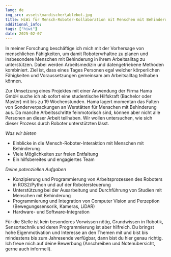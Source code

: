 ```yaml
---
lang: de
img_src: assets\mandischer\ablebot.jpg
title: HiWi für Mensch-Roboter-Kollaboration mit Menschen mit Behinderung
additional_info: 
tags: ["hiwi"]
date: 2025-02-07
---
```


In meiner Forschung beschäftige ich mich mit der Vorhersage von menschlichen Fähigkeiten, um damit Robotervrhaltne zu planen und insbesondere Menschen mit Behinderung in ihrem Arbeitsalltag zu unterstützen. Dabei werden Arbeitsmedizin und datengetriebene Methoden kombiniert. Ziel ist, dass eines Tages Personen egal welcher körperlichen Fähigkeiten und Voraussetzungen gemeinsam am Arbeitsalltag teilhaben können.

Zur Umsetzung eines Projektes mit einer Anwendung der Firma Hama GmbH suche ich ab sofort eine studentische Hilfskraft (Bachelor oder Master) mit bis zu 19 Wochenstunden. Hama lagert momentan das Falten von Sonderverpackungen an Werstätten für Menschen mit Behinderung aus. Da manche Arbeitsschritte feinmotorisch sind, können aber nicht alle Personen an dieser Arbeit teilhaben. Wir wollen untersuchen, wie sich dieser Prozess durch Roboter unterstützten lässt.

*Was wir bieten*
- Einblicke in die Mensch-Roboter-Interaktion mit Menschen mit Behinderung
- Viele Möglichkeiten zur freien Entfaltung
- Ein hilfsbereites und engagiertes Team

*Deine potenziellen Aufgaben*
- Konzipierung und Programmierung von Arbeitsprozessen des Roboters in ROS2/Python und auf der Robotersteuerung
- Unterstützung bei der Ausarbeitung und Durchführung von Studien mit Menschen mit Behinderung
- Programmierung und Integration von Computer Vision und Perzeption (Bewegungssensorik, Kameras, LiDAR)
- Hardware- und Software-Integration

Für die Stelle ist kein besonderes Vorwissen nötig, Grundwissen in Robotik, Sensortechnik und deren Programmierung ist aber hilfreich. Du bringst hohe Eigenmotivation und Interesse an den Themen mit und bist bis mindestens bis zum Jahresende verfügbar, dann bist du hier genau richtig. Ich freue mich auf deine Bewerbung (Anschreiben und Notenübersicht, gerne auch informell).
